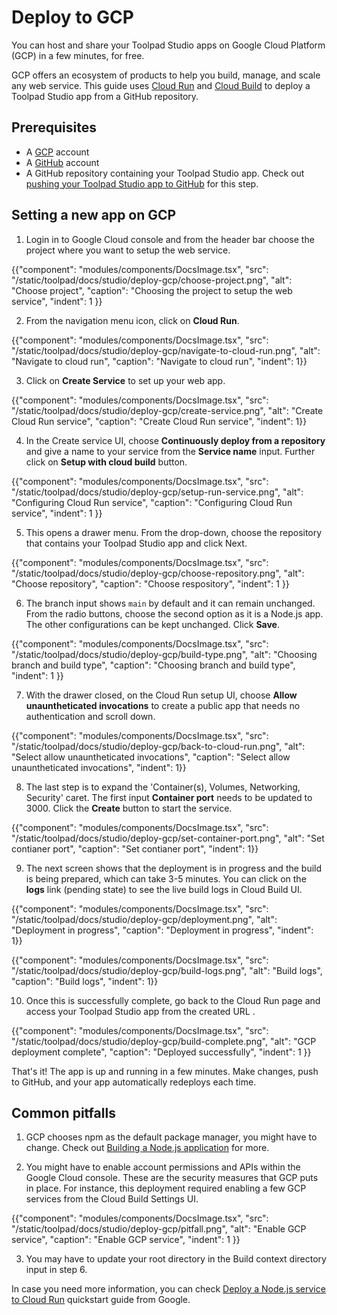 # Deploy to GCP

<p class="description">You can host and share your Toolpad Studio apps on Google Cloud Platform (GCP) in a few minutes, for free.</p>

GCP offers an ecosystem of products to help you build, manage, and scale any web service. This guide uses [Cloud Run](https://cloud.google.com/run) and [Cloud Build](https://cloud.google.com/build) to deploy a Toolpad Studio app from a GitHub repository.

## Prerequisites

- A [GCP](https://console.cloud.google.com/) account
- A [GitHub](https://github.com) account
- A GitHub repository containing your Toolpad Studio app. Check out [pushing your Toolpad Studio app to GitHub](/toolpad/studio/how-to-guides/render-deploy/#pushing-your-toolpad-studio-app-to-github) for this step.

## Setting a new app on GCP

1. Login in to Google Cloud console and from the header bar choose the project where you want to setup the web service.

{{"component": "modules/components/DocsImage.tsx", "src": "/static/toolpad/docs/studio/deploy-gcp/choose-project.png", "alt": "Choose project", "caption": "Choosing the project to setup the web service", "indent": 1 }}

2. From the navigation menu icon, click on **Cloud Run**.

{{"component": "modules/components/DocsImage.tsx", "src": "/static/toolpad/docs/studio/deploy-gcp/navigate-to-cloud-run.png", "alt": "Navigate to cloud run", "caption": "Navigate to cloud run", "indent": 1}}

3. Click on **Create Service** to set up your web app.

{{"component": "modules/components/DocsImage.tsx", "src": "/static/toolpad/docs/studio/deploy-gcp/create-service.png", "alt": "Create Cloud Run service", "caption": "Create Cloud Run service", "indent": 1}}

4. In the Create service UI, choose **Continuously deploy from a repository** and give a name to your service from the **Service name** input. Further click on **Setup with cloud build** button.

{{"component": "modules/components/DocsImage.tsx", "src": "/static/toolpad/docs/studio/deploy-gcp/setup-run-service.png", "alt": "Configuring Cloud Run service", "caption": "Configuring Cloud Run service", "indent": 1 }}

5. This opens a drawer menu. From the drop-down, choose the repository that contains your Toolpad Studio app and click Next.

{{"component": "modules/components/DocsImage.tsx", "src": "/static/toolpad/docs/studio/deploy-gcp/choose-repository.png", "alt": "Choose repository", "caption": "Choose respository", "indent": 1 }}

6. The branch input shows `main` by default and it can remain unchanged. From the radio buttons, choose the second option as it is a Node.js app. The other configurations can be kept unchanged. Click **Save**.

{{"component": "modules/components/DocsImage.tsx", "src": "/static/toolpad/docs/studio/deploy-gcp/build-type.png", "alt": "Choosing branch and build type", "caption": "Choosing branch and build type", "indent": 1 }}

7. With the drawer closed, on the Cloud Run setup UI, choose **Allow unauntheticated invocations** to create a public app that needs no authentication and scroll down.

{{"component": "modules/components/DocsImage.tsx", "src": "/static/toolpad/docs/studio/deploy-gcp/back-to-cloud-run.png", "alt": "Select allow unauntheticated invocations", "caption": "Select allow unauntheticated invocations", "indent": 1}}

8. The last step is to expand the 'Container(s), Volumes, Networking, Security' caret. The first input **Container port** needs to be updated to 3000. Click the **Create** button to start the service.

{{"component": "modules/components/DocsImage.tsx", "src": "/static/toolpad/docs/studio/deploy-gcp/set-container-port.png", "alt": "Set contianer port", "caption": "Set contianer port", "indent": 1}}

9. The next screen shows that the deployment is in progress and the build is being prepared, which can take 3-5 minutes. You can click on the **logs** link (pending state) to see the live build logs in Cloud Build UI.

{{"component": "modules/components/DocsImage.tsx", "src": "/static/toolpad/docs/studio/deploy-gcp/deployment.png", "alt": "Deployment in progress", "caption": "Deployment in progress", "indent": 1}}

{{"component": "modules/components/DocsImage.tsx", "src": "/static/toolpad/docs/studio/deploy-gcp/build-logs.png", "alt": "Build logs", "caption": "Build logs", "indent": 1}}

10. Once this is successfully complete, go back to the Cloud Run page and access your Toolpad Studio app from the created URL .

{{"component": "modules/components/DocsImage.tsx", "src": "/static/toolpad/docs/studio/deploy-gcp/build-complete.png", "alt": "GCP deployment complete", "caption": "Deployed successfully", "indent": 1 }}

That's it! The app is up and running in a few minutes. Make changes, push to GitHub, and your app automatically redeploys each time.

## Common pitfalls

1. GCP chooses npm as the default package manager, you might have to change. Check out [Building a Node.js application](https://cloud.google.com/docs/buildpacks/nodejs) for more.

2. You might have to enable account permissions and APIs within the Google Cloud console. These are the security measures that GCP puts in place. For instance, this deployment required enabling a few GCP services from the Cloud Build Settings UI.

{{"component": "modules/components/DocsImage.tsx", "src": "/static/toolpad/docs/studio/deploy-gcp/pitfall.png", "alt": "Enable GCP service", "caption": "Enable GCP service", "indent": 1 }}

3. You may have to update your root directory in the Build context directory input in step 6.

In case you need more information, you can check [Deploy a Node.js service to Cloud Run](https://cloud.google.com/run/docs/quickstarts/build-and-deploy/deploy-nodejs-service) quickstart guide from Google.
